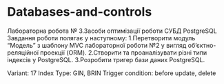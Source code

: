 # Databases-and-controls
Лабораторна робота № 3.Засоби оптимізації роботи СУБД PostgreSQL
Завдання роботи полягає у наступному:
1.Перетворити модуль “Модель” з шаблону MVC лабораторної роботи №2 у вигляд об’єктно-реляційної проекції (ORM).
2.Створити та проаналізувати різні типи індексів у PostgreSQL.
3.Розробити тригер бази даних PostgreSQL.

Variant: 17
Index Type: GIN, BRIN
Trigger condition: before update, delete
	
